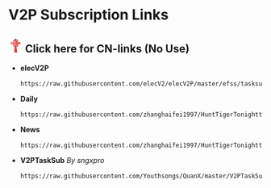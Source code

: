 # V2P Subscription Links
## [<img src="/Icons/China.png" title="CN-links" width="28" height="28" />](./CN.md#cn) Click here for CN-links (No Use)

- **elecV2P**
  ```
  https://raw.githubusercontent.com/elecV2/elecV2P/master/efss/tasksub.json
  ```
  
- **Daily**
  ```
  https://raw.githubusercontent.com/zhanghaifei1997/HuntTigerTonighttTigerTonight/main/Tasks/Daily.json
  ```
  
- **News**
  ```
  https://raw.githubusercontent.com/zhanghaifei1997/HuntTigerTonighttTigerTonight/main/Tasks/News.json
  ```
  
- **V2PTaskSub** *By sngxpro*
  ```
  https://raw.githubusercontent.com/Youthsongs/QuanX/master/V2PTaskSub/sngxprov2p.json
  ```
